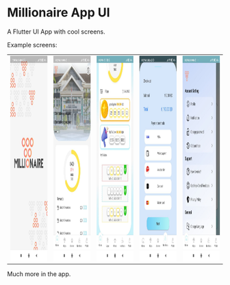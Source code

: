 # Millionaire App UI
A Flutter UI App with cool screens.

Example screens:

<table>
  <tr>
    <td><img src="/screen_shots/1.png" width=270 height=480></td>
    <td><img src="/screen_shots/2.png" width=270 height=480></td>
    <td><img src="/screen_shots/3.png" width=270 height=480></td>
    <td><img src="/screen_shots/4.png" width=270 height=480></td>
    <td><img src="/screen_shots/5.png" width=270 height=480></td>
  </tr>
</table>

Much more in the app.
